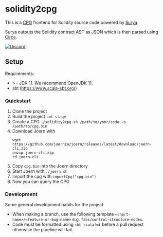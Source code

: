 # solidity2cpg

This is a [CPG](https://docs.joern.io/code-property-graph/) frontend for Solidity source code powered by
[Surya](https://github.com/ConsenSys/surya).

Surya outputs the Solidity contract AST as JSON which is then parsed using [Circe](https://circe.github.io/circe/).

[![Discord](https://img.shields.io/badge/-Discord-lime?style=for-the-badge&logo=discord&logoColor=white&color=black)](https://discord.com/invite/vv4MH284Hc)

## Setup

Requirements:

- \>= JDK 11. We recommend OpenJDK 11.
- sbt (https://www.scala-sbt.org/)

### Quickstart

1. Clone the project
2. Build the project `sbt stage`
3. Create a CPG `./solidity2cpg.sh /path/to/your/code -o /path/to/cpg.bin`
4. Download Joern with
   ```
   wget https://github.com/joernio/joern/releases/latest/download/joern-cli.zip
   unzip joern-cli.zip
   cd joern-cli
   ```
5. Copy `cpg.bin` into the Joern directory
6. Start Joern with `./joern.sh`
7. Import the cpg with `importCpg("cpg.bin")`
8. Now you can query the CPG

### Development

Some general development habits for the project:

- When making a branch, use the following template `<short-name>/<feature-or-bug-name>`
  e.g. `fabs/control-structure-nodes`.
- Code must be formatted using `sbt scalafmt` before a pull request otherwise the pipeline will fail.
